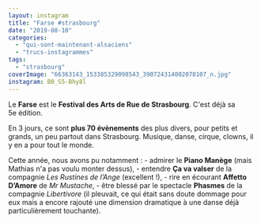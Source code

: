 ```yaml
---
layout: instagram
title: "Farse #strasbourg"
date: "2019-08-10"
categories: 
  - "qui-sont-maintenant-alsaciens"
  - "trucs-instagrammes"
tags: 
  - "strasbourg"
coverImage: "66363143_153385329098543_390724314002078107_n.jpg"
instagram: B0_S5-Bhy8l
---
```


Le **Farse** est le **Festival des Arts de Rue de Strasbourg**. C'est déjà sa 5e édition.

En 3 jours, ce sont **plus 70 évènements** des plus divers, pour petits et grands, un peu partout dans Strasbourg. Musique, danse, cirque, clowns, il y en a pour tout le monde.

Cette année, nous avons pu notamment : - admirer le **Piano Manège** (mais Mathias n'a pas voulu monter dessus), - entendre **Ça va valser** de la compagnie _Les Rustines de l’Ange_ (excellent !), - rire en écourant **Affetto D’Amore** de _Mr Mustache_, - être blessé par le spectacle **Phasmes** de la compagnie _Libertivore_ (il pleuvait, ce qui était sans doute dommage pour eux mais a encore rajouté une dimension dramatique à une danse déjà particulièrement touchante).
